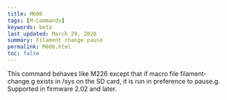 ```yaml
---
title: M600
tags: [M-Commands] 
keywords: beta 
last_updated: March 29, 2020 
summary: Filament change pause 
permalink: M600.html
toc: false 
---
```



This command behaves like M226 except that if macro file filament-change.g exists in /sys on the SD card, it is run in preference to pause.g. Supported in firmware 2.02 and later.

